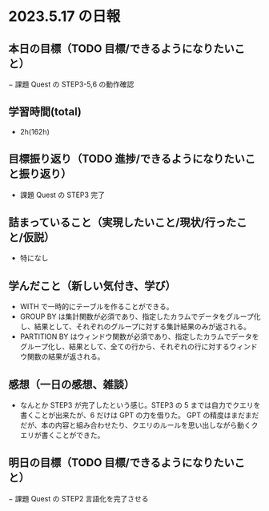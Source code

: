 # 2023.5.17 の日報

## 本日の目標（TODO 目標/できるようになりたいこと）

− 課題 Quest の STEP3-5,6 の動作確認

## 学習時間(total)

- 2h(162h)

## 目標振り返り（TODO 進捗/できるようになりたいこと振り返り）

- 課題 Quest の STEP3 完了

## 詰まっていること（実現したいこと/現状/行ったこと/仮説）

- 特になし

## 学んだこと（新しい気付き、学び）

- WITH で一時的にテーブルを作ることができる。
- GROUP BY は集計関数が必須であり、指定したカラムでデータをグループ化し、結果として、それぞれのグループに対する集計結果のみが返される。
- PARTITION BY はウィンドウ関数が必須であり、指定したカラムでデータをグループ化し、結果として、全ての行から、それぞれの行に対するウィンドウ関数の結果が返される。

## 感想（一日の感想、雑談）

- なんとか STEP3 が完了したという感じ。STEP3 の 5 までは自力でクエリを書くことが出来たが、6 だけは GPT の力を借りた。
  GPT の精度はまだまだだが、本の内容と組み合わせたり、クエリのルールを思い出しながら動くクエリが書くことができた。

## 明日の目標（TODO 目標/できるようになりたいこと）

− 課題 Quest の STEP2 言語化を完了させる
